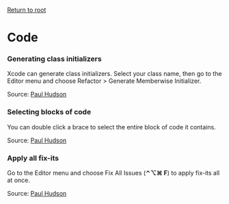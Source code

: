 [Return to root](README.md)

# Code

### Generating class initializers

Xcode can generate class initializers. Select your class name, then go to the Editor menu and choose Refactor > Generate Memberwise Initializer.

Source: [Paul Hudson](https://www.hackingwithswift.com/articles/229/24-quick-xcode-tips)

### Selecting blocks of code

You can double click a brace to select the entire block of code it contains.

Source: [Paul Hudson](https://www.hackingwithswift.com/articles/229/24-quick-xcode-tips)

### Apply all fix-its

Go to the Editor menu and choose Fix All Issues (**&#8963;&#8997;&#8984; F**) to apply fix-its all at once.

Source: [Paul Hudson](https://www.hackingwithswift.com/articles/229/24-quick-xcode-tips)